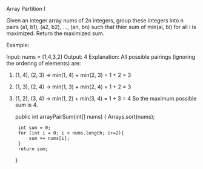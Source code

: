 Array Partition I

Given an integer array nums of 2n integers, group these integers into n pairs (a1, b1), (a2, b2), ..., (an, bn) such that thier sum of min(ai, bi) for all i is maximized. Return the maximized sum.

Example:

Input: nums = [1,4,3,2]
Output: 4
Explanation: All possible pairings (ignoring the ordering of elements) are:
1. (1, 4), (2, 3) -> min(1, 4) + min(2, 3) = 1 + 2 = 3
2. (1, 3), (2, 4) -> min(1, 3) + min(2, 4) = 1 + 2 = 3
3. (1, 2), (3, 4) -> min(1, 2) + min(3, 4) = 1 + 3 = 4
So the maximum possible sum is 4.



    public int arrayPairSum(int[] nums) {
        Arrays.sort(nums);
        
        int sum = 0;
        for (int i = 0; i < nums.length; i+=2){
            sum += nums[i];
        }
        return sum;
    }
